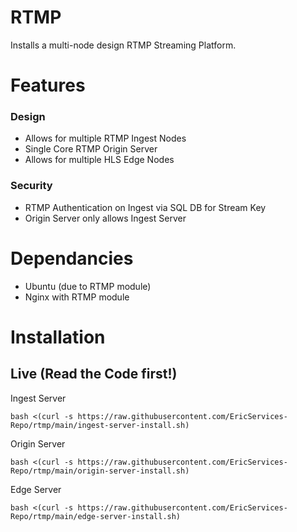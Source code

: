 # RTMP

Installs a multi-node design RTMP Streaming Platform.  

# Features  
### Design  
- Allows for multiple RTMP Ingest Nodes  
- Single Core RTMP Origin Server  
- Allows for multiple HLS Edge Nodes  
### Security  
- RTMP Authentication on Ingest via SQL DB for Stream Key  
- Origin Server only allows Ingest Server  

# Dependancies
- Ubuntu (due to RTMP module)  
- Nginx with RTMP module  

# Installation
## Live (Read the Code first!) 
Ingest Server  

    bash <(curl -s https://raw.githubusercontent.com/EricServices-Repo/rtmp/main/ingest-server-install.sh)  
    
Origin Server  

    bash <(curl -s https://raw.githubusercontent.com/EricServices-Repo/rtmp/main/origin-server-install.sh)  
    
Edge Server  

    bash <(curl -s https://raw.githubusercontent.com/EricServices-Repo/rtmp/main/edge-server-install.sh)  
